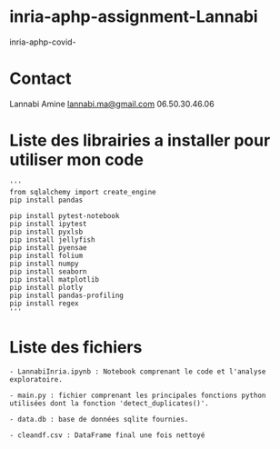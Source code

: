 # inria-aphp-assignment-Lannabi
 inria-aphp-covid-

# Contact

Lannabi Amine
lannabi.ma@gmail.com
06.50.30.46.06



# Liste des librairies a installer pour utiliser mon code
	'''
	from sqlalchemy import create_engine
	pip install pandas

	pip install pytest-notebook
	pip install ipytest
	pip install pyxlsb
	pip install jellyfish
	pip install pyensae
	pip install folium
	pip install numpy
	pip install seaborn
	pip install matplotlib
	pip install plotly
	pip install pandas-profiling
	pip install regex
	'''

# Liste des fichiers

	- LannabiInria.ipynb : Notebook comprenant le code et l'analyse exploratoire.

	- main.py : fichier comprenant les principales fonctions python utilisées dont la fonction 'detect_duplicates()'.

	- data.db : base de données sqlite fournies.

	- cleandf.csv : DataFrame final une fois nettoyé

